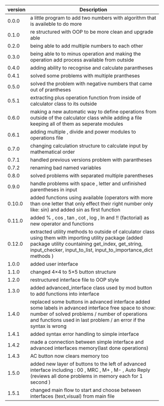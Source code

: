 | version      | Description|
| ------------ | ---------- |
| 0.0.0        | a little program to add two numbers with algorithm that is availeble to do more |
| 0.1.0        | re structured with OOP to be more clean and upgrade able |
| 0.2.0        | being able to add multiple numbers to each other |
| 0.3.0        | being able to to minus operation and making the operation add process available from outside |
| 0.4.0        | adding ability to recognise and calculate parantheses |
| 0.4.1        | solved some problems with multiple prantheses |
| 0.5.0        | solved the problem with negative numbers that came out of prantheses |
| 0.5.1        | extracting plus operation function from inside of calculator class to its outside |
| 0.6.0        | making a new automatic way to define operations from outside of the calculator class while adding a file keeping all of them as seperate modules |
| 0.6.1        | adding multiple , divide and power modules to operations file |
| 0.7.0        | changing calculation structure to calculate input by mathematical order |
| 0.7.1        | handled previous versions problem with parantheses |
| 0.7.2        | renaming bad named variables |
| 0.8.0        | solved problems with separated multiple parentheses |
| 0.9.0        | handle problems with space , letter and unfinished parentheses in input |
| 0.10.0       | added functions using available (operators with more than one letter that only effect their right number only like: sin) and added sin as first function |
| 0.11.0       | added % , cos , tan , cot , log , ln and !! (factorial)  as new operator and functions |
| 0.12.0       | extracted utility methods to outside of calculator class using them with importing utility package (added package utility countaining get_index, get_string, input_checker, input_to_list, input_to_importance_dict methods )|
| 1.0.0        | added user interface |
| 1.1.0        | changed 4×4 to 5×5 button  structure |
| 1.2.0        | restructured interface file to OOP style |
| 1.3.0        | added advanced_interface class used by mod button to add functions into interface |
| 1.4.0        | replaced some buttons in advanced interface added some labels in advanced interface free space to show: number of solved problems / number of operations and functions used in last problem / an error if the syntax is wrong |
| 1.4.1        | added syntax error handling to simple interface |
| 1.4.2        | made a connection between simple interface and advanced interfaces memory(last done operations) |
| 1.4.3        | AC button now clears memory too |
| 1.5.0        | added new layer of buttons to the left of advanced interface including : 00 , MRC , M+ , M- , Auto Reply (reviews all done problems in memory each for 1 second ) |
| 1.5.1        | changed main flow to start and choose between interfaces (text,visual) from main file |
